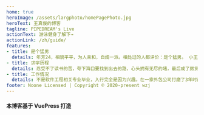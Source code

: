 ```yaml
---
home: true
heroImage: /assets/largphoto/homePagePhoto.jpg
heroText: 王真俊的博客
tagline: PIPEDREAM's Live
actionText: 游泳健身了解下→
actionLink: /zh/guide/
features:
- title: 是个猛男
  details: 年芳24，相貌平平，为人亲和，自成一派。相处过的人都评价：是个猛男。 小王本人对此表示：I think so.
- title: 求学历程
  details: 忍受不了读书的苦，夸下海口要找到出去的路，心头拥有无尽的堵，最后成了房贷的奴。(四押！)/普普通通一名大学毕业生。/就这...
- title: 工作情况
  details: 不是软件工程相关专业毕业，入行完全是因为兴趣。在一家外包公司打磨了3年时间，习得一身好武艺（学习能力贼拉强）。996如呼吸般简单。
footer: Noone Licensed | Copyright © 2020-present wzj
---
```

#### 本博客基于 VuePress 打造
